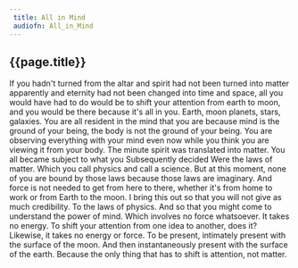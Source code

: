 ```yaml
---
 title: All in Mind
 audiofn: All_in_Mind
---
```


## {{page.title}}

If you hadn't turned from the altar and spirit had not been turned into
matter apparently and eternity had not been changed into time and space,
all you would have had to do would be to shift your attention from earth
to moon, and you would be there because it's all in you. Earth, moon
planets, stars, galaxies. You are all resident in the mind that you are
because mind is the ground of your being, the body is not the ground of
your being. You are observing everything with your mind even now while
you think you are viewing it from your body. The minute spirit was
translated into matter. You all became subject to what you Subsequently
decided Were the laws of matter. Which you call physics and call a
science. But at this moment, none of you are bound by those laws because
those laws are imaginary. And force is not needed to get from here to
there, whether it's from home to work or from Earth to the moon. I bring
this out so that you will not give as much credibility. To the laws of
physics. And so that you might come to understand the power of mind.
Which involves no force whatsoever. It takes no energy. To shift your
attention from one idea to another, does it? Likewise, it takes no
energy or force. To be present, intimately present with the surface of
the moon. And then instantaneously present with the surface of the
earth. Because the only thing that has to shift is attention, not
matter.

